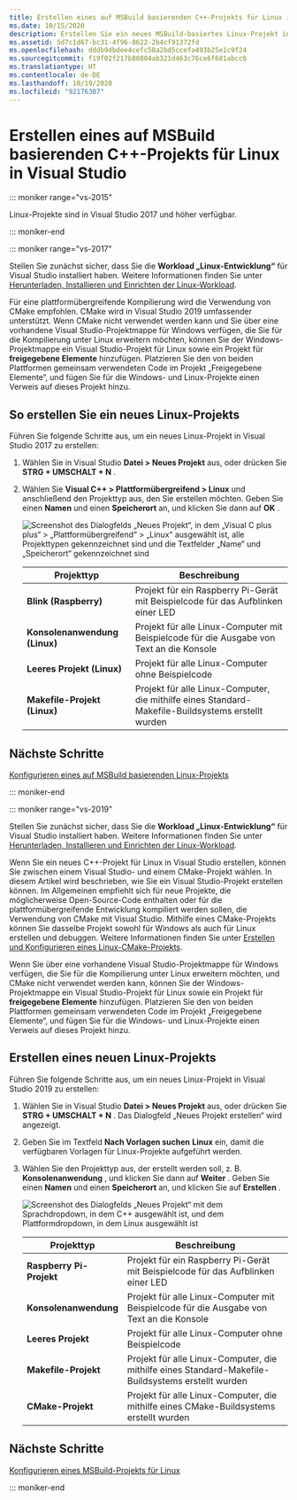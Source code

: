 ```yaml
---
title: Erstellen eines auf MSBuild basierenden C++-Projekts für Linux in Visual Studio
ms.date: 10/15/2020
description: Erstellen Sie ein neues MSBuild-basiertes Linux-Projekt in Visual Studio.
ms.assetid: 5d7c1d67-bc31-4f96-8622-2b4cf91372fd
ms.openlocfilehash: dddb9dbdee4cefc58a2bd5ccefa493b25e1c9f24
ms.sourcegitcommit: f19f02f217b80804ab321d463c76ce6f681abcc6
ms.translationtype: HT
ms.contentlocale: de-DE
ms.lasthandoff: 10/19/2020
ms.locfileid: "92176307"
---
```

# <a name="create-a-linux-msbuild-c-project-in-visual-studio"></a>Erstellen eines auf MSBuild basierenden C++-Projekts für Linux in Visual Studio

::: moniker range="vs-2015"

Linux-Projekte sind in Visual Studio 2017 und höher verfügbar.

::: moniker-end

::: moniker range="vs-2017"

Stellen Sie zunächst sicher, dass Sie die **Workload „Linux-Entwicklung“** für Visual Studio installiert haben. Weitere Informationen finden Sie unter [Herunterladen, Installieren und Einrichten der Linux-Workload](download-install-and-setup-the-linux-development-workload.md).

Für eine plattformübergreifende Kompilierung wird die Verwendung von CMake empfohlen. CMake wird in Visual Studio 2019 umfassender unterstützt. Wenn CMake nicht verwendet werden kann und Sie über eine vorhandene Visual Studio-Projektmappe für Windows verfügen, die Sie für die Kompilierung unter Linux erweitern möchten, können Sie der Windows-Projektmappe ein Visual Studio-Projekt für Linux sowie ein Projekt für **freigegebene Elemente** hinzufügen. Platzieren Sie den von beiden Plattformen gemeinsam verwendeten Code im Projekt „Freigegebene Elemente“, und fügen Sie für die Windows- und Linux-Projekte einen Verweis auf dieses Projekt hinzu.

## <a name="to-create-a-new-linux-project"></a>So erstellen Sie ein neues Linux-Projekts

Führen Sie folgende Schritte aus, um ein neues Linux-Projekt in Visual Studio 2017 zu erstellen:

1. Wählen Sie in Visual Studio **Datei > Neues Projekt** aus, oder drücken Sie **STRG + UMSCHALT + N** .
1. Wählen Sie **Visual C++ > Plattformübergreifend > Linux** und anschließend den Projekttyp aus, den Sie erstellen möchten. Geben Sie einen **Namen** und einen **Speicherort** an, und klicken Sie dann auf **OK** .

   ![Screenshot des Dialogfelds „Neues Projekt“, in dem „Visual C plus plus“ > „Plattformübergreifend“ > „Linux“ ausgewählt ist, alle Projekttypen gekennzeichnet sind und die Textfelder „Name“ und „Speicherort“ gekennzeichnet sind](media/newproject.png)

   | Projekttyp | Beschreibung |
   | ------------ | --- |
   | **Blink (Raspberry)** | Projekt für ein Raspberry Pi-Gerät mit Beispielcode für das Aufblinken einer LED |
   | **Konsolenanwendung (Linux)** | Projekt für alle Linux-Computer mit Beispielcode für die Ausgabe von Text an die Konsole |
   | **Leeres Projekt (Linux)** | Projekt für alle Linux-Computer ohne Beispielcode |
   | **Makefile-Projekt (Linux)** | Projekt für alle Linux-Computer, die mithilfe eines Standard-Makefile-Buildsystems erstellt wurden |

## <a name="next-steps"></a>Nächste Schritte

[Konfigurieren eines auf MSBuild basierenden Linux-Projekts](configure-a-linux-project.md)

::: moniker-end

::: moniker range="vs-2019"

Stellen Sie zunächst sicher, dass Sie die **Workload „Linux-Entwicklung“** für Visual Studio installiert haben. Weitere Informationen finden Sie unter [Herunterladen, Installieren und Einrichten der Linux-Workload](download-install-and-setup-the-linux-development-workload.md).

Wenn Sie ein neues C++-Projekt für Linux in Visual Studio erstellen, können Sie zwischen einem Visual Studio- und einem CMake-Projekt wählen. In diesem Artikel wird beschrieben, wie Sie ein Visual Studio-Projekt erstellen können. Im Allgemeinen empfiehlt sich für neue Projekte, die möglicherweise Open-Source-Code enthalten oder für die plattformübergreifende Entwicklung kompiliert werden sollen, die Verwendung von CMake mit Visual Studio. Mithilfe eines CMake-Projekts können Sie dasselbe Projekt sowohl für Windows als auch für Linux erstellen und debuggen. Weitere Informationen finden Sie unter [Erstellen und Konfigurieren eines Linux-CMake-Projekts](cmake-linux-project.md).

Wenn Sie über eine vorhandene Visual Studio-Projektmappe für Windows verfügen, die Sie für die Kompilierung unter Linux erweitern möchten, und CMake nicht verwendet werden kann, können Sie der Windows-Projektmappe ein Visual Studio-Projekt für Linux sowie ein Projekt für **freigegebene Elemente** hinzufügen. Platzieren Sie den von beiden Plattformen gemeinsam verwendeten Code im Projekt „Freigegebene Elemente“, und fügen Sie für die Windows- und Linux-Projekte einen Verweis auf dieses Projekt hinzu.

## <a name="create-a-new-linux-project"></a>Erstellen eines neuen Linux-Projekts

Führen Sie folgende Schritte aus, um ein neues Linux-Projekt in Visual Studio 2019 zu erstellen:

1. Wählen Sie in Visual Studio **Datei > Neues Projekt** aus, oder drücken Sie **STRG + UMSCHALT + N** . Das Dialogfeld „Neues Projekt erstellen“ wird angezeigt.
1. Geben Sie im Textfeld **Nach Vorlagen suchen** **Linux** ein, damit die verfügbaren Vorlagen für Linux-Projekte aufgeführt werden.
1. Wählen Sie den Projekttyp aus, der erstellt werden soll, z. B. **Konsolenanwendung** , und klicken Sie dann auf **Weiter** . Geben Sie einen **Namen** und einen **Speicherort** an, und klicken Sie auf **Erstellen** .

   ![Screenshot des Dialogfelds „Neues Projekt“ mit dem Sprachdropdown, in dem C++ ausgewählt ist, und dem Plattformdropdown, in dem Linux ausgewählt ist](media/newproject-vs2019.png)

   | Projekttyp | Beschreibung |
   | ------------ | --- |
   | **Raspberry Pi-Projekt** | Projekt für ein Raspberry Pi-Gerät mit Beispielcode für das Aufblinken einer LED |
   | **Konsolenanwendung** | Projekt für alle Linux-Computer mit Beispielcode für die Ausgabe von Text an die Konsole |
   | **Leeres Projekt** | Projekt für alle Linux-Computer ohne Beispielcode |
   | **Makefile-Projekt** | Projekt für alle Linux-Computer, die mithilfe eines Standard-Makefile-Buildsystems erstellt wurden |
   | **CMake-Projekt** | Projekt für alle Linux-Computer, die mithilfe eines CMake-Buildsystems erstellt wurden |

## <a name="next-steps"></a>Nächste Schritte

[Konfigurieren eines MSBuild-Projekts für Linux](configure-a-linux-project.md)

::: moniker-end
